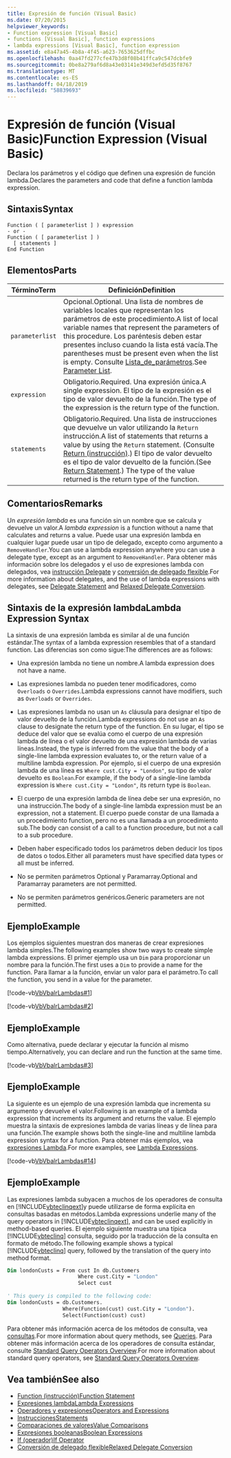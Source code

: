 ```yaml
---
title: Expresión de función (Visual Basic)
ms.date: 07/20/2015
helpviewer_keywords:
- Function expression [Visual Basic]
- functions [Visual Basic], function expressions
- lambda expressions [Visual Basic], function expression
ms.assetid: e8a47a45-4b8a-4f45-a623-7653625dffbc
ms.openlocfilehash: 0aa47fd277cfe47b3d8f08b41ffca9c547dcbfe9
ms.sourcegitcommit: 0be8a279af6d8a43e03141e349d3efd5d35f8767
ms.translationtype: MT
ms.contentlocale: es-ES
ms.lasthandoff: 04/18/2019
ms.locfileid: "58839693"
---
```

# <a name="function-expression-visual-basic"></a><span data-ttu-id="4ec21-102">Expresión de función (Visual Basic)</span><span class="sxs-lookup"><span data-stu-id="4ec21-102">Function Expression (Visual Basic)</span></span>
<span data-ttu-id="4ec21-103">Declara los parámetros y el código que definen una expresión de función lambda.</span><span class="sxs-lookup"><span data-stu-id="4ec21-103">Declares the parameters and code that define a function lambda expression.</span></span>  
  
## <a name="syntax"></a><span data-ttu-id="4ec21-104">Sintaxis</span><span class="sxs-lookup"><span data-stu-id="4ec21-104">Syntax</span></span>  
  
```  
Function ( [ parameterlist ] ) expression  
- or -  
Function ( [ parameterlist ] )  
  [ statements ]  
End Function  
```  
  
## <a name="parts"></a><span data-ttu-id="4ec21-105">Elementos</span><span class="sxs-lookup"><span data-stu-id="4ec21-105">Parts</span></span>  
  
|<span data-ttu-id="4ec21-106">Término</span><span class="sxs-lookup"><span data-stu-id="4ec21-106">Term</span></span>|<span data-ttu-id="4ec21-107">Definición</span><span class="sxs-lookup"><span data-stu-id="4ec21-107">Definition</span></span>|  
|---|---|  
|`parameterlist`|<span data-ttu-id="4ec21-108">Opcional.</span><span class="sxs-lookup"><span data-stu-id="4ec21-108">Optional.</span></span> <span data-ttu-id="4ec21-109">Una lista de nombres de variables locales que representan los parámetros de este procedimiento.</span><span class="sxs-lookup"><span data-stu-id="4ec21-109">A list of local variable names that represent the parameters of this procedure.</span></span> <span data-ttu-id="4ec21-110">Los paréntesis deben estar presentes incluso cuando la lista está vacía.</span><span class="sxs-lookup"><span data-stu-id="4ec21-110">The parentheses must be present even when the list is empty.</span></span> <span data-ttu-id="4ec21-111">Consulte [Lista_de_parámetros](../../../visual-basic/language-reference/statements/parameter-list.md).</span><span class="sxs-lookup"><span data-stu-id="4ec21-111">See [Parameter List](../../../visual-basic/language-reference/statements/parameter-list.md).</span></span>|  
|`expression`|<span data-ttu-id="4ec21-112">Obligatorio.</span><span class="sxs-lookup"><span data-stu-id="4ec21-112">Required.</span></span> <span data-ttu-id="4ec21-113">Una expresión única.</span><span class="sxs-lookup"><span data-stu-id="4ec21-113">A single expression.</span></span> <span data-ttu-id="4ec21-114">El tipo de la expresión es el tipo de valor devuelto de la función.</span><span class="sxs-lookup"><span data-stu-id="4ec21-114">The type of the expression is the return type of the function.</span></span>|  
|`statements`|<span data-ttu-id="4ec21-115">Obligatorio.</span><span class="sxs-lookup"><span data-stu-id="4ec21-115">Required.</span></span> <span data-ttu-id="4ec21-116">Una lista de instrucciones que devuelve un valor utilizando la `Return` instrucción.</span><span class="sxs-lookup"><span data-stu-id="4ec21-116">A list of statements that returns a value by using the `Return` statement.</span></span> <span data-ttu-id="4ec21-117">(Consulte [Return (instrucción)](../../../visual-basic/language-reference/statements/return-statement.md).) El tipo de valor devuelto es el tipo de valor devuelto de la función.</span><span class="sxs-lookup"><span data-stu-id="4ec21-117">(See [Return Statement](../../../visual-basic/language-reference/statements/return-statement.md).) The type of the value returned is the return type of the function.</span></span>|  
  
## <a name="remarks"></a><span data-ttu-id="4ec21-118">Comentarios</span><span class="sxs-lookup"><span data-stu-id="4ec21-118">Remarks</span></span>  
 <span data-ttu-id="4ec21-119">Un *expresión lambda* es una función sin un nombre que se calcula y devuelve un valor.</span><span class="sxs-lookup"><span data-stu-id="4ec21-119">A *lambda expression* is a function without a name that calculates and returns a value.</span></span> <span data-ttu-id="4ec21-120">Puede usar una expresión lambda en cualquier lugar puede usar un tipo de delegado, excepto como argumento a `RemoveHandler`.</span><span class="sxs-lookup"><span data-stu-id="4ec21-120">You can use a lambda expression anywhere you can use a delegate type, except as an argument to `RemoveHandler`.</span></span> <span data-ttu-id="4ec21-121">Para obtener más información sobre los delegados y el uso de expresiones lambda con delegados, vea [instrucción Delegate](../../../visual-basic/language-reference/statements/delegate-statement.md) y [conversión de delegado flexible](../../../visual-basic/programming-guide/language-features/delegates/relaxed-delegate-conversion.md).</span><span class="sxs-lookup"><span data-stu-id="4ec21-121">For more information about delegates, and the use of lambda expressions with delegates, see [Delegate Statement](../../../visual-basic/language-reference/statements/delegate-statement.md) and [Relaxed Delegate Conversion](../../../visual-basic/programming-guide/language-features/delegates/relaxed-delegate-conversion.md).</span></span>  
  
## <a name="lambda-expression-syntax"></a><span data-ttu-id="4ec21-122">Sintaxis de la expresión lambda</span><span class="sxs-lookup"><span data-stu-id="4ec21-122">Lambda Expression Syntax</span></span>  
 <span data-ttu-id="4ec21-123">La sintaxis de una expresión lambda es similar al de una función estándar.</span><span class="sxs-lookup"><span data-stu-id="4ec21-123">The syntax of a lambda expression resembles that of a standard function.</span></span> <span data-ttu-id="4ec21-124">Las diferencias son como sigue:</span><span class="sxs-lookup"><span data-stu-id="4ec21-124">The differences are as follows:</span></span>  
  
-   <span data-ttu-id="4ec21-125">Una expresión lambda no tiene un nombre.</span><span class="sxs-lookup"><span data-stu-id="4ec21-125">A lambda expression does not have a name.</span></span>  
  
-   <span data-ttu-id="4ec21-126">Las expresiones lambda no pueden tener modificadores, como `Overloads` o `Overrides`.</span><span class="sxs-lookup"><span data-stu-id="4ec21-126">Lambda expressions cannot have modifiers, such as `Overloads` or `Overrides`.</span></span>  
  
-   <span data-ttu-id="4ec21-127">Las expresiones lambda no usan un `As` cláusula para designar el tipo de valor devuelto de la función.</span><span class="sxs-lookup"><span data-stu-id="4ec21-127">Lambda expressions do not use an `As` clause to designate the return type of the function.</span></span> <span data-ttu-id="4ec21-128">En su lugar, el tipo se deduce del valor que se evalúa como el cuerpo de una expresión lambda de línea o el valor devuelto de una expresión lambda de varias líneas.</span><span class="sxs-lookup"><span data-stu-id="4ec21-128">Instead, the type is inferred from the value that the body of a single-line lambda expression evaluates to, or the return value of a multiline lambda expression.</span></span> <span data-ttu-id="4ec21-129">Por ejemplo, si el cuerpo de una expresión lambda de una línea es `Where cust.City = "London"`, su tipo de valor devuelto es `Boolean`.</span><span class="sxs-lookup"><span data-stu-id="4ec21-129">For example, if the body of a single-line lambda expression is `Where cust.City = "London"`, its return type is `Boolean`.</span></span>  
  
-   <span data-ttu-id="4ec21-130">El cuerpo de una expresión lambda de línea debe ser una expresión, no una instrucción.</span><span class="sxs-lookup"><span data-stu-id="4ec21-130">The body of a single-line lambda expression must be an expression, not a statement.</span></span> <span data-ttu-id="4ec21-131">El cuerpo puede constar de una llamada a un procedimiento function, pero no es una llamada a un procedimiento sub.</span><span class="sxs-lookup"><span data-stu-id="4ec21-131">The body can consist of a call to a function procedure, but not a call to a sub procedure.</span></span>  
  
-   <span data-ttu-id="4ec21-132">Deben haber especificado todos los parámetros deben deducir los tipos de datos o todos.</span><span class="sxs-lookup"><span data-stu-id="4ec21-132">Either all parameters must have specified data types or all must be inferred.</span></span>  
  
-   <span data-ttu-id="4ec21-133">No se permiten parámetros Optional y Paramarray.</span><span class="sxs-lookup"><span data-stu-id="4ec21-133">Optional and Paramarray parameters are not permitted.</span></span>  
  
-   <span data-ttu-id="4ec21-134">No se permiten parámetros genéricos.</span><span class="sxs-lookup"><span data-stu-id="4ec21-134">Generic parameters are not permitted.</span></span>  
  
## <a name="example"></a><span data-ttu-id="4ec21-135">Ejemplo</span><span class="sxs-lookup"><span data-stu-id="4ec21-135">Example</span></span>  
 <span data-ttu-id="4ec21-136">Los ejemplos siguientes muestran dos maneras de crear expresiones lambda simples.</span><span class="sxs-lookup"><span data-stu-id="4ec21-136">The following examples show two ways to create simple lambda expressions.</span></span> <span data-ttu-id="4ec21-137">El primer ejemplo usa un `Dim` para proporcionar un nombre para la función.</span><span class="sxs-lookup"><span data-stu-id="4ec21-137">The first uses a `Dim` to provide a name for the function.</span></span> <span data-ttu-id="4ec21-138">Para llamar a la función, enviar un valor para el parámetro.</span><span class="sxs-lookup"><span data-stu-id="4ec21-138">To call the function, you send in a value for the parameter.</span></span>  
  
 [!code-vb[VbVbalrLambdas#1](~/samples/snippets/visualbasic/VS_Snippets_VBCSharp/VbVbalrLambdas/VB/Class1.vb#1)]  
  
 [!code-vb[VbVbalrLambdas#2](~/samples/snippets/visualbasic/VS_Snippets_VBCSharp/VbVbalrLambdas/VB/Class1.vb#2)]  
  
## <a name="example"></a><span data-ttu-id="4ec21-139">Ejemplo</span><span class="sxs-lookup"><span data-stu-id="4ec21-139">Example</span></span>  
 <span data-ttu-id="4ec21-140">Como alternativa, puede declarar y ejecutar la función al mismo tiempo.</span><span class="sxs-lookup"><span data-stu-id="4ec21-140">Alternatively, you can declare and run the function at the same time.</span></span>  
  
 [!code-vb[VbVbalrLambdas#3](~/samples/snippets/visualbasic/VS_Snippets_VBCSharp/VbVbalrLambdas/VB/Class1.vb#3)]  
  
## <a name="example"></a><span data-ttu-id="4ec21-141">Ejemplo</span><span class="sxs-lookup"><span data-stu-id="4ec21-141">Example</span></span>  
 <span data-ttu-id="4ec21-142">La siguiente es un ejemplo de una expresión lambda que incrementa su argumento y devuelve el valor.</span><span class="sxs-lookup"><span data-stu-id="4ec21-142">Following is an example of a lambda expression that increments its argument and returns the value.</span></span> <span data-ttu-id="4ec21-143">El ejemplo muestra la sintaxis de expresiones lambda de varias líneas y de línea para una función.</span><span class="sxs-lookup"><span data-stu-id="4ec21-143">The example shows both the single-line and multiline lambda expression syntax for a function.</span></span> <span data-ttu-id="4ec21-144">Para obtener más ejemplos, vea [expresiones Lambda](../../../visual-basic/programming-guide/language-features/procedures/lambda-expressions.md).</span><span class="sxs-lookup"><span data-stu-id="4ec21-144">For more examples, see [Lambda Expressions](../../../visual-basic/programming-guide/language-features/procedures/lambda-expressions.md).</span></span>  
  
 [!code-vb[VbVbalrLambdas#14](~/samples/snippets/visualbasic/VS_Snippets_VBCSharp/VbVbalrLambdas/VB/Class1.vb#14)]  
  
## <a name="example"></a><span data-ttu-id="4ec21-145">Ejemplo</span><span class="sxs-lookup"><span data-stu-id="4ec21-145">Example</span></span>  
 <span data-ttu-id="4ec21-146">Las expresiones lambda subyacen a muchos de los operadores de consulta en [!INCLUDE[vbteclinqext](~/includes/vbteclinqext-md.md)]y puede utilizarse de forma explícita en consultas basadas en métodos.</span><span class="sxs-lookup"><span data-stu-id="4ec21-146">Lambda expressions underlie many of the query operators in [!INCLUDE[vbteclinqext](~/includes/vbteclinqext-md.md)], and can be used explicitly in method-based queries.</span></span> <span data-ttu-id="4ec21-147">El ejemplo siguiente muestra una típica [!INCLUDE[vbteclinq](~/includes/vbteclinq-md.md)] consulta, seguido por la traducción de la consulta en formato de método.</span><span class="sxs-lookup"><span data-stu-id="4ec21-147">The following example shows a typical [!INCLUDE[vbteclinq](~/includes/vbteclinq-md.md)] query, followed by the translation of the query into method format.</span></span>  
  
```vb  
Dim londonCusts = From cust In db.Customers  
                       Where cust.City = "London"  
                       Select cust  
  
' This query is compiled to the following code:  
Dim londonCusts = db.Customers.  
                  Where(Function(cust) cust.City = "London").  
                  Select(Function(cust) cust)  
```  
  
 <span data-ttu-id="4ec21-148">Para obtener más información acerca de los métodos de consulta, vea [consultas](../../../visual-basic/language-reference/queries/index.md).</span><span class="sxs-lookup"><span data-stu-id="4ec21-148">For more information about query methods, see [Queries](../../../visual-basic/language-reference/queries/index.md).</span></span> <span data-ttu-id="4ec21-149">Para obtener más información acerca de los operadores de consulta estándar, consulte [Standard Query Operators Overview](../../programming-guide/concepts/linq/standard-query-operators-overview.md).</span><span class="sxs-lookup"><span data-stu-id="4ec21-149">For more information about standard query operators, see [Standard Query Operators Overview](../../programming-guide/concepts/linq/standard-query-operators-overview.md).</span></span>  
  
## <a name="see-also"></a><span data-ttu-id="4ec21-150">Vea también</span><span class="sxs-lookup"><span data-stu-id="4ec21-150">See also</span></span>

- [<span data-ttu-id="4ec21-151">Function (instrucción)</span><span class="sxs-lookup"><span data-stu-id="4ec21-151">Function Statement</span></span>](../../../visual-basic/language-reference/statements/function-statement.md)
- [<span data-ttu-id="4ec21-152">Expresiones lambda</span><span class="sxs-lookup"><span data-stu-id="4ec21-152">Lambda Expressions</span></span>](../../../visual-basic/programming-guide/language-features/procedures/lambda-expressions.md)
- [<span data-ttu-id="4ec21-153">Operadores y expresiones</span><span class="sxs-lookup"><span data-stu-id="4ec21-153">Operators and Expressions</span></span>](../../../visual-basic/programming-guide/language-features/operators-and-expressions/index.md)
- [<span data-ttu-id="4ec21-154">Instrucciones</span><span class="sxs-lookup"><span data-stu-id="4ec21-154">Statements</span></span>](../../../visual-basic/programming-guide/language-features/statements.md)
- [<span data-ttu-id="4ec21-155">Comparaciones de valores</span><span class="sxs-lookup"><span data-stu-id="4ec21-155">Value Comparisons</span></span>](../../../visual-basic/programming-guide/language-features/operators-and-expressions/value-comparisons.md)
- [<span data-ttu-id="4ec21-156">Expresiones booleanas</span><span class="sxs-lookup"><span data-stu-id="4ec21-156">Boolean Expressions</span></span>](../../../visual-basic/programming-guide/language-features/operators-and-expressions/boolean-expressions.md)
- [<span data-ttu-id="4ec21-157">If (operador)</span><span class="sxs-lookup"><span data-stu-id="4ec21-157">If Operator</span></span>](../../../visual-basic/language-reference/operators/if-operator.md)
- [<span data-ttu-id="4ec21-158">Conversión de delegado flexible</span><span class="sxs-lookup"><span data-stu-id="4ec21-158">Relaxed Delegate Conversion</span></span>](../../../visual-basic/programming-guide/language-features/delegates/relaxed-delegate-conversion.md)
